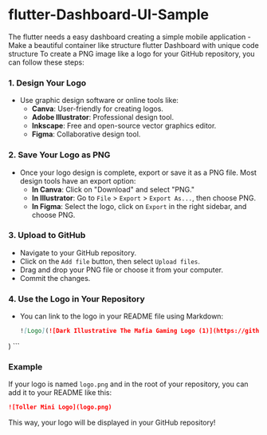 # flutter-Dashboard-UI-Sample
The flutter needs a easy dashboard creating a simple mobile application - Make a beautiful container like structure flutter Dashboard with unique code structure
To create a PNG image like a logo for your GitHub repository, you can follow these steps:

### 1. **Design Your Logo**
   - Use graphic design software or online tools like:
     - **Canva**: User-friendly for creating logos.
     - **Adobe Illustrator**: Professional design tool.
     - **Inkscape**: Free and open-source vector graphics editor.
     - **Figma**: Collaborative design tool.

### 2. **Save Your Logo as PNG**
   - Once your logo design is complete, export or save it as a PNG file. Most design tools have an export option:
     - **In Canva**: Click on "Download" and select "PNG."
     - **In Illustrator**: Go to `File` > `Export` > `Export As...`, then choose PNG.
     - **In Figma**: Select the logo, click on `Export` in the right sidebar, and choose PNG.

### 3. **Upload to GitHub**
   - Navigate to your GitHub repository.
   - Click on the `Add file` button, then select `Upload files`.
   - Drag and drop your PNG file or choose it from your computer.
   - Commit the changes.

### 4. **Use the Logo in Your Repository**
   - You can link to the logo in your README file using Markdown:
     ```markdown
     ![Logo](![Dark Illustrative The Mafia Gaming Logo (1)](https://github.com/user-attachments/assets/84de400f-e412-4b37-a7af-dd9d5bb2c92e)
)
     ```

### Example
If your logo is named `logo.png` and in the root of your repository, you can add it to your README like this:
```markdown
![Toller Mini Logo](logo.png)
```

This way, your logo will be displayed in your GitHub repository!
